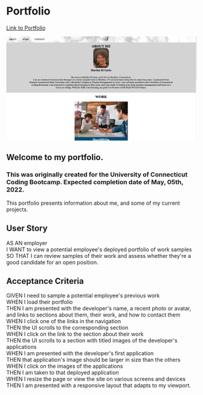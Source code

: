 # Portfolio

[Link to Portfolio](https://marikadicarlo.github.io/Portfolio/)

![Marika's Portfolio](./assets/images/MDsPortfolioImg.png)

## Welcome to my portfolio.

### This was originally created for the University of Connecticut Coding Bootcamp. Expected completion date of May, 05th, 2022.

This portfolio presents information about me, and some of my current projects.

## User Story

AS AN employer <br>
I WANT to view a potential employee's deployed portfolio of work samples <br>
SO THAT I can review samples of their work and assess whether they're a good candidate for an open position.

## Acceptance Criteria

GIVEN I need to sample a potential employee's previous work <br>
WHEN I load their portfolio<br>
THEN I am presented with the developer's name, a recent photo or avatar, and links to sections about them, their work, and how to contact them<br>
WHEN I click one of the links in the navigation<br>
THEN the UI scrolls to the corresponding section<br>
WHEN I click on the link to the section about their work<br>
THEN the UI scrolls to a section with titled images of the developer's applications<br>
WHEN I am presented with the developer's first application<br>
THEN that application's image should be larger in size than the others<br>
WHEN I click on the images of the applications<br>
THEN I am taken to that deployed application<br>
WHEN I resize the page or view the site on various screens and devices<br>
THEN I am presented with a responsive layout that adapts to my viewport.
